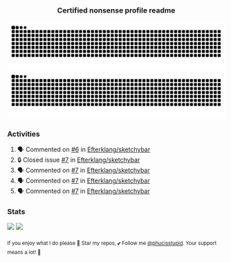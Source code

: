 <h3 align="center">Certified nonsense profile readme</h3>

![GitHub Contribution Grid Snake (Dark)](https://raw.githubusercontent.com/phucisstupid/phucisstupid/output/catppuccin-mocha.svg#gh-dark-mode-only)
![GitHub Contribution Grid Snake (Light)](https://raw.githubusercontent.com/phucisstupid/phucisstupid/output/github-contribution-grid-snake.svg#gh-light-mode-only)

### Activities

<!--START_SECTION:activity-->
1. 🗣 Commented on [#6](https://github.com/Efterklang/sketchybar/issues/6#issuecomment-3475809763) in [Efterklang/sketchybar](https://github.com/Efterklang/sketchybar)
2. 🔒 Closed issue [#7](https://github.com/Efterklang/sketchybar/issues/7) in [Efterklang/sketchybar](https://github.com/Efterklang/sketchybar)
3. 🗣 Commented on [#7](https://github.com/Efterklang/sketchybar/issues/7#issuecomment-3473715835) in [Efterklang/sketchybar](https://github.com/Efterklang/sketchybar)
4. 🗣 Commented on [#7](https://github.com/Efterklang/sketchybar/issues/7#issuecomment-3473360275) in [Efterklang/sketchybar](https://github.com/Efterklang/sketchybar)
5. 🗣 Commented on [#7](https://github.com/Efterklang/sketchybar/issues/7#issuecomment-3473337252) in [Efterklang/sketchybar](https://github.com/Efterklang/sketchybar)
<!--END_SECTION:activity-->

### Stats

<div>
  <img width=400 src="https://github-readme-stats.vercel.app/api?username=phucisstupid&show_icons=true&theme=catppuccin_mocha"/>
  <img width=400 src="https://github-readme-stats.vercel.app/api/top-langs?username=phucisstupid&layout=compact&theme=catppuccin_mocha&card_width=395"/>
</div>

<sub>If you enjoy what I do please 🌟 Star my repos, 💕 Follow me [@phucisstupid](https://github.com/phucisstupid). Your support means a lot! 🥰
